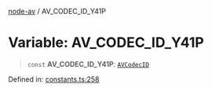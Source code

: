 [node-av](../globals.md) / AV\_CODEC\_ID\_Y41P

# Variable: AV\_CODEC\_ID\_Y41P

> `const` **AV\_CODEC\_ID\_Y41P**: [`AVCodecID`](../type-aliases/AVCodecID.md)

Defined in: [constants.ts:258](https://github.com/seydx/av/blob/f8631fc881b394300b1479f511d55cf1c370a87f/src/constants/constants.ts#L258)
